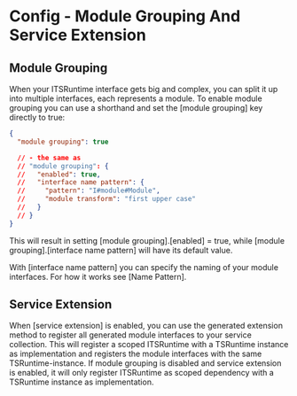 # Config - Module Grouping And Service Extension

## Module Grouping

When your ITSRuntime interface gets big and complex, you can split it up into multiple interfaces, each represents a module.
To enable module grouping you can use a shorthand and set the \[module grouping] key directly to true:

```json
{
  "module grouping": true

  // - the same as
  // "module grouping": {
  //   "enabled": true,
  //   "interface name pattern": {
  //     "pattern": "I#module#Module",
  //     "module transform": "first upper case"
  //   }
  // }
}
```

This will result in setting \[module grouping].[enabled] = true, while \[module grouping].[interface name pattern] will have its default value.

With [interface name pattern] you can specify the naming of your module interfaces. For how it works see [Name Pattern].


## Service Extension

When [service extension] is enabled, you can use the generated extension method to register all generated module interfaces to your service collection.
This will register a scoped ITSRuntime with a TSRuntime instance as implementation and registers the module interfaces with the same TSRuntime-instance.
If module grouping is disabled and service extension is enabled, it will only register ITSRuntime as scoped dependency with a TSRuntime instance as implementation.

